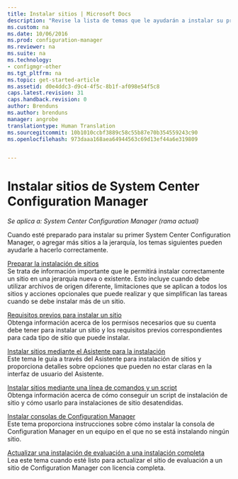 ```yaml
---
title: Instalar sitios | Microsoft Docs
description: "Revise la lista de temas que le ayudarán a instalar su primer System Center Configuration Manager, o a agregar sitios a la jerarquía."
ms.custom: na
ms.date: 10/06/2016
ms.prod: configuration-manager
ms.reviewer: na
ms.suite: na
ms.technology:
- configmgr-other
ms.tgt_pltfrm: na
ms.topic: get-started-article
ms.assetid: d0e4ddc3-d9c4-4f5c-8b1f-af098e54f5c8
caps.latest.revision: 31
caps.handback.revision: 0
author: Brenduns
ms.author: brenduns
manager: angrobe
translationtype: Human Translation
ms.sourcegitcommit: 10b1010ccbf3889c58c55b87e70b354559243c90
ms.openlocfilehash: 973daaa168aea64944563c69d13ef44a6e319809


---
```

# <a name="installing-system-center-configuration-manager-sites"></a>Instalar sitios de System Center Configuration Manager

*Se aplica a: System Center Configuration Manager (rama actual)*


Cuando esté preparado para instalar su primer System Center Configuration Manager, o agregar más sitios a la jerarquía, los temas siguientes pueden ayudarle a hacerlo correctamente.


[Preparar la instalación de sitios](../../../../core/servers/deploy/install/prepare-to-install-sites.md)    
Se trata de información importante que le permitirá instalar correctamente un sitio en una jerarquía nueva o existente. Esto incluye cuando debe utilizar archivos de origen diferente, limitaciones que se aplican a todos los sitios y acciones opcionales que puede realizar y que simplifican las tareas cuando se debe instalar más de un sitio.


[Requisitos previos para instalar un sitio](../../../../core/servers/deploy/install/prerequisites-for-installing-sites.md)   
Obtenga información acerca de los permisos necesarios que su cuenta debe tener para instalar un sitio y los requisitos previos correspondientes para cada tipo de sitio que puede instalar.


[Instalar sitios mediante el Asistente para la instalación](../../../../core/servers/deploy/install/use-the-setup-wizard-to-install-sites.md)    
Este tema le guía a través del Asistente para instalación de sitios y proporciona detalles sobre opciones que pueden no estar claras en la interfaz de usuario del Asistente.  

[Instalar sitios mediante una línea de comandos y un script](../../../../core/servers/deploy/install/use-a-command-line-to-install-sites.md)   
Obtenga información acerca de cómo conseguir un script de instalación de sitio y cómo usarlo para instalaciones de sitio desatendidas.

[Instalar consolas de Configuration Manager](../../../../core/servers/deploy/install/install-consoles.md)     
Este tema proporciona instrucciones sobre cómo instalar la consola de Configuration Manager en un equipo en el que no se está instalando ningún sitio.

[Actualizar una instalación de evaluación a una instalación completa](../../../../core/servers/deploy/install/upgrade-an-evaluation-install-to-a-full-install.md)   
Lea este tema cuando esté listo para actualizar el sitio de evaluación a un sitio de Configuration Manager con licencia completa.



<!--HONumber=Dec16_HO3-->


